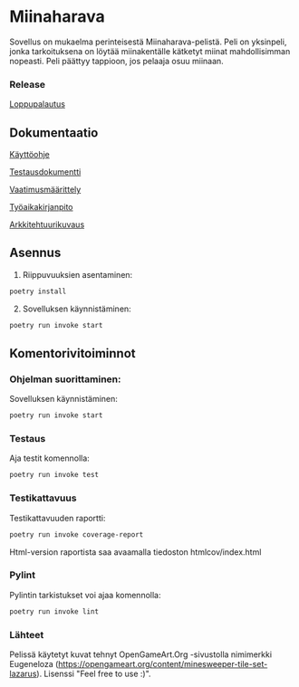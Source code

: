 # Miinaharava

Sovellus on mukaelma perinteisestä Miinaharava-pelistä. Peli on yksinpeli, jonka tarkoituksena on löytää miinakentälle kätketyt miinat mahdollisimman nopeasti. Peli päättyy tappioon, jos pelaaja osuu miinaan.

### Release
[Loppupalautus](https://github.com/ahelkala/ot-harjoitustyo/releases/tag/viikko7)

## Dokumentaatio

[Käyttöohje](https://github.com/ahelkala/ot-harjoitustyo/blob/master/dokumentaatio/kayttoohje.md)

[Testausdokumentti](https://github.com/ahelkala/ot-harjoitustyo/blob/master/dokumentaatio/testaus.md)

[Vaatimusmäärittely](https://github.com/ahelkala/ot-harjoitustyo/blob/master/dokumentaatio/vaatimusm%C3%A4%C3%A4rittely.md)

[Työaikakirjanpito](https://github.com/ahelkala/ot-harjoitustyo/blob/master/dokumentaatio/tyoaikakirjanpito.md)

[Arkkitehtuurikuvaus](https://github.com/ahelkala/ot-harjoitustyo/blob/master/dokumentaatio/arkkitehtuuri.md)

## Asennus
1. Riippuvuuksien asentaminen:
```bash
poetry install
```

2. Sovelluksen käynnistäminen:
```bash
poetry run invoke start
```
## Komentorivitoiminnot

### Ohjelman suorittaminen:

Sovelluksen käynnistäminen:
```bash
poetry run invoke start
```
### Testaus

Aja testit komennolla:
```bash
poetry run invoke test
```
### Testikattavuus

Testikattavuuden raportti:
```bash
poetry run invoke coverage-report
```
Html-version raportista saa avaamalla tiedoston htmlcov/index.html

### Pylint

Pylintin tarkistukset voi ajaa komennolla:
```bash
poetry run invoke lint
```
### Lähteet
Pelissä käytetyt kuvat tehnyt OpenGameArt.Org -sivustolla nimimerkki Eugeneloza (https://opengameart.org/content/minesweeper-tile-set-lazarus). Lisenssi "Feel free to use :)".
